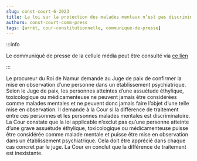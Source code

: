 ```yaml
---   
slug: const-court-6-2023
title: La loi sur la protection des malades mentaux n’est pas discriminatoire en ce qu’elle n’exclut pas qu’une personne avec une grave assuétude éthylique, toxicologique ou médicamenteuse puisse être considérée comme malade mentale
authors: const-court-comm-press
tags: [arrêt, cour-constitutionnelle, communiqué-de-presse]
---
```


:::info

Le communiqué de presse de la cellule média peut être consulté via [ce lien](https://www.const-court.be/public/f/2023/2023-006f-info.pdf) 

:::

Le procureur du Roi de Namur demande au Juge de paix de confirmer la mise en observation d’une personne dans un établissement psychiatrique. Selon le Juge de paix, les personnes atteintes d’une assuétude éthylique, toxicologique ou médicamenteuse ne peuvent jamais être considérées comme malades mentales et ne peuvent donc jamais faire l’objet d’une telle mise en observation. Il demande à la Cour si la différence de traitement entre ces personnes et les personnes malades mentales est discriminatoire.La Cour constate que la loi applicable n’exclut pas qu’une personne atteinte d’une grave assuétude éthylique, toxicologique ou médicamenteuse puisse être considérée comme malade mentale et puisse être mise en observation dans un établissement psychiatrique. Cela doit être apprécié dans chaque cas concret par le juge. La Cour en conclut que la différence de traitement est inexistante.
